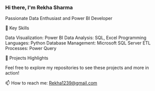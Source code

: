 ### Hi there, I'm Rekha Sharma ###

Passionate Data Enthusiast and Power BI Developer

🚀 Key Skills

Data Visualization: Power BI
Data Analysis: SQL, Excel
Programming Languages: Python
Database Management: Microsoft SQL Server
ETL Processes: Power Query

🌟 Projects Highlights

Feel free to explore my repositories to see these projects and more in action!

📫 How to reach me: Rekha1239@gmail.com

